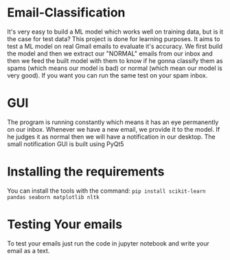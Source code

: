 # Email-Classification
It's very easy to build a ML model which works well on training data, but is it the case for test data?
This project is done for learning purposes. It aims to test a ML model on real Gmail emails to evaluate it's accuracy. We first build the model and then we extract
our "NORMAL" emails from our inbox and then we feed the built model with them to know if he gonna classify them as spams (which means our model is bad) or normal
(which mean our model is very good). If you want you can run the same test on your spam inbox.

# GUI
The program is running constantly which means it has an eye permanently on our inbox. Whenever we have a new email, we provide it to the model. If he judges it as normal then we will have a notification in our desktop. The small notification GUI is built using PyQt5

# Installing the requirements
You can install the tools with the command: 
``` pip install scikit-learn pandas seaborn matplotlib nltk ```
# Testing Your emails
To test your emails just run the code in jupyter notebook and write your email as a text.
